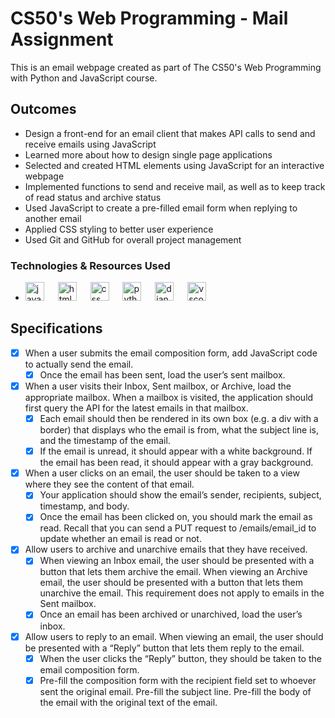 # CS50's Web Programming - Mail Assignment

This is an email webpage created as part of The CS50's Web Programming with Python and JavaScript course.  

## Outcomes
- Design a front-end for an email client that makes API calls to send and receive emails using JavaScript
- Learned more about how to design single page applications
- Selected and created HTML elements using JavaScript for an interactive webpage
- Implemented functions to send and receive mail, as well as to keep track of read status and archive status
- Used JavaScript to create a pre-filled email form when replying to another email
- Applied CSS styling to better user experience
- Used Git and GitHub for overall project management

### Technologies & Resources Used
- <img src="https://cdn.jsdelivr.net/gh/devicons/devicon/icons/javascript/javascript-original.svg" alt="javascript" width="30" height="30"/> &emsp; <img src="https://cdn.jsdelivr.net/gh/devicons/devicon/icons/html5/html5-original.svg" alt="html" width="30" height="30"/> &emsp; <img src="https://cdn.jsdelivr.net/gh/devicons/devicon/icons/css3/css3-original.svg" alt="css" width="30" height="30"/> &emsp; <img src="https://cdn.jsdelivr.net/gh/devicons/devicon/icons/python/python-original.svg" alt = "python" width="30" height="30"/> &emsp; <img src="https://cdn.jsdelivr.net/gh/devicons/devicon/icons/django/django-plain.svg" alt="django" width="30" height="30"/> &emsp; <img src="https://cdn.jsdelivr.net/gh/devicons/devicon/icons/vscode/vscode-original.svg" alt="vscode" width="30" height="30"/> 

## Specifications 
- [x] When a user submits the email composition form, add JavaScript code to actually send the email.
    - [x] Once the email has been sent, load the user’s sent mailbox.
- [x] When a user visits their Inbox, Sent mailbox, or Archive, load the appropriate mailbox. When a mailbox is visited, the application should first query the API for the latest emails in that mailbox. 
    - [x] Each email should then be rendered in its own box (e.g. a div with a border) that displays who the email is from, what the subject line is, and the timestamp of the email.
    - [x] If the email is unread, it should appear with a white background. If the email has been read, it should appear with a gray background.
- [x] When a user clicks on an email, the user should be taken to a view where they see the content of that email.
    - [x] Your application should show the email’s sender, recipients, subject, timestamp, and body.
    - [x] Once the email has been clicked on, you should mark the email as read. Recall that you can send a PUT request to /emails/email_id to update whether an email is read or not.
- [x] Allow users to archive and unarchive emails that they have received.
    - [x] When viewing an Inbox email, the user should be presented with a button that lets them archive the email. When viewing an Archive email, the user should be presented with a button that lets them unarchive the email. This requirement does not apply to emails in the Sent mailbox.
    - [x] Once an email has been archived or unarchived, load the user’s inbox.
- [x] Allow users to reply to an email. When viewing an email, the user should be presented with a “Reply” button that lets them reply to the email.
    - [x] When the user clicks the “Reply” button, they should be taken to the email composition form.
    - [x] Pre-fill the composition form with the recipient field set to whoever sent the original email. Pre-fill the subject line. Pre-fill the body of the email with the original text of the email.